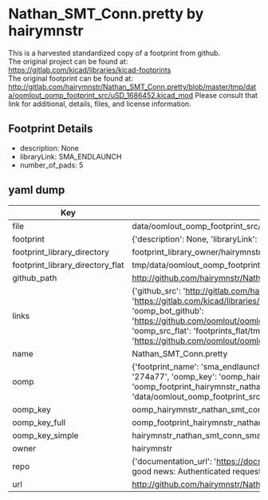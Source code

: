 # Nathan_SMT_Conn.pretty by hairymnstr  
This is a harvested standardized copy of a footprint from github.  
The original project can be found at:  
https://gitlab.com/kicad/libraries/kicad-footprints  
The original footprint can be found at:
http://gitlab.com/hairymnstr/Nathan_SMT_Conn.pretty/blob/master/tmp/data/oomlout_oomp_footprint_src/uSD_1686452.kicad_mod
Please consult that link for additional, details, files, and license information.  
## Footprint Details
* description: None  
* libraryLink: SMA_ENDLAUNCH  
* number_of_pads: 5  
## yaml dump  
| Key | Value |  
| --- | --- |  
| file | data/oomlout_oomp_footprint_src/Nathan_SMT_Conn.pretty/SMA_ENDLAUNCH.kicad_mod |  
| footprint | {'description': None, 'libraryLink': 'SMA_ENDLAUNCH', 'number_of_pads': 5} |  
| footprint_library_directory | footprint_library_owner/hairymnstr_Nathan_SMT_Conn.pretty |  
| footprint_library_directory_flat | tmp/data/oomlout_oomp_footprint_src/footprints_flat/hairymnstr_nathan_smt_conn_sma_endlaunch/working |  
| github_path | http://github.com/hairymnstr/Nathan_SMT_Conn.pretty/blob/master/tmp/data/oomlout_oomp_footprint_src/SMA_ENDLAUNCH.kicad_mod |  
| links | {'github_src': 'http://gitlab.com/hairymnstr/Nathan_SMT_Conn.pretty/blob/master/tmp/data/oomlout_oomp_footprint_src/uSD_1686452.kicad_mod', 'github_src_repo': 'https://gitlab.com/kicad/libraries/kicad-footprints', 'oomp_bot': 'tmp/data/oomlout_oomp_footprint_src/footprints/hairymnstr_nathan_smt_conn_sma_endlaunch/working', 'oomp_bot_github': 'https://github.com/oomlout/oomlout_oomp_footprint_bot/tree/main/tmp/data/oomlout_oomp_footprint_src/footprints/hairymnstr_nathan_smt_conn_sma_endlaunch/working', 'oomp_src_flat': 'footprints_flat/tmp/data/oomlout_oomp_footprint_src/footprints_flat/hairymnstr_nathan_smt_conn_sma_endlaunch/working', 'oomp_src_flat_github': 'https://github.com/oomlout/oomlout_oomp_footprint_src/tree/main/tmp/data/oomlout_oomp_footprint_src/footprints_flat/hairymnstr_nathan_smt_conn_sma_endlaunch/working'} |  
| name | Nathan_SMT_Conn.pretty |  
| oomp | {'footprint_name': 'sma_endlaunch', 'library_name': 'nathan_smt_conn', 'md5': '274a777c3ad91699ddb35015416b8fce', 'md5_10': '274a777c3a', 'md5_5': '274a7', 'md5_6': '274a77', 'oomp_key': 'oomp_hairymnstr_nathan_smt_conn_sma_endlaunch', 'oomp_key_extra': 'oomp_footprint_hairymnstr_nathan_smt_conn_sma_endlaunch', 'oomp_key_full': 'oomp_footprint_hairymnstr_nathan_smt_conn_sma_endlaunch_274a77', 'oomp_key_simple': 'hairymnstr_nathan_smt_conn_sma_endlaunch', 'original_filename': 'data/oomlout_oomp_footprint_src/Nathan_SMT_Conn.pretty/SMA_ENDLAUNCH.kicad_mod', 'owner_name': 'hairymnstr'} |  
| oomp_key | oomp_hairymnstr_nathan_smt_conn_sma_endlaunch |  
| oomp_key_full | oomp_footprint_hairymnstr_nathan_smt_conn_sma_endlaunch |  
| oomp_key_simple | hairymnstr_nathan_smt_conn_sma_endlaunch |  
| owner | hairymnstr |  
| repo | {'documentation_url': 'https://docs.github.com/rest/overview/resources-in-the-rest-api#rate-limiting', 'message': "API rate limit exceeded for 84.66.142.224. (But here's the good news: Authenticated requests get a higher rate limit. Check out the documentation for more details.)"} |  
| url | http://github.com/hairymnstr/Nathan_SMT_Conn.pretty |  

